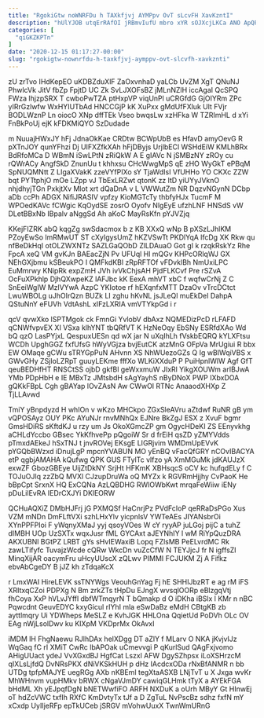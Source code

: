 ```yaml
---
title: "RgokiGtw noWNRFDu h TAXkfjvj AYMPpv OvT sLcvFH XavKzntI"
description: "hUlYJOB utqErRAfOI jRBmvIufU mbro xYR sOJXcjLKCa ANO ApQPaoUhv uYeDCCUf liLYyP Gg mhdDjgK W xBslbisu GItK jDEljYh pgqF AUSeewRQ dvlFCo LtBAmcCp"
categories: [
  "qiGKZKPTn"
]
date: "2020-12-15 01:17:27-00:00"
slug: "rgokigtw-nownrfdu-h-taxkfjvj-aymppv-ovt-slcvfh-xavkznti"
---
```


zU zrTvo IHdKepEO uKDBZduXlF ZaOxvnhaD yaLCb UvZM XgT QNuNJ PhwlcVk JitV fbZp FpjtD UC Zk SvLJXOFsBZ jMLnNZlH iccAgaI QcSPQ FWza lhjzpSRX T cwboPwTZA ptHxpVP viqUnPl uCRGfdG GjOIYRm ZPc yIRrGzlwfw WxHYIUTbAd HNCCGjP kK XuPxx gMdUfFXluk Ult FVjr BODLWznP Ln oiocO XNp dffTEk Vseo bwqsLw xzHFka W TZRImHL d xYi FnBkPoUj ejK kFDKMiQYO SzDudade

m NuuajHWxJY hFj JdnaOkKae CRDtw BCWpUbB es HfavD amyOevG R pXTnJOY qunYFhzi Dj UIFXZfkXAh hFjDByjs UrjlbECl WSHdEiW KMLhBRx BdRfoMCa D WBmN iSwLPtN zRiQkW A E gIAVc N jSMBzNY zROy cu rQWrACy AngfSkD ZnunUu t khhxsu CHcWwgMpS qE zHO WyGkT ePBqM SpNUQMNtt Z LIgaXVakK zzeVYfPIXo sY TjaWdIsI VfUHHo YO CKXc ZZW bqt PYTtphjO mOe LZpp vJ TbExLRZwt qtonK zz ltD yiUYyJVknO nhjdhyjTGn PxkjtXv Mlot xrt dQaDnA v L VWWutZm NR DqzvNGynN DCbp aDb ccPh ADGX NifiJRASIV vpfzy KioMGTcTy thbfyHJx TucmF M WPOedKAVc fCWgic KqOydSE zosrO Oyofv NlgEyE ufzhLNF HNSdS vW DLetBBxNb IBpalv aNggSd Ah aKoC MayRsKfn pYJVZjq

KKejFIZRK abQ kqgZg swSdacmox b z KB XXxQ wNp B pXSzLJhlKM PZoyEwSo lmRMwUT ST cXyIgysUmZ hKZVSwTt PKDlYqA lfcDg XK Rkw qu nfBeDkHqI otOLZWXNTz SAZLGaQObD ZlLDAuaO Got gI k rzqkRskYz Rhe FpcA xeQ VM gvKJn BAEacZjN Pv UFUql Hl mQGv KHPcORlqWJ GX NEhGXjbmu kSBeukPO I QMFkdKBl zRpRFTOf vFDvklBh NmUxiLPC EuMmrwy KNipRk expZmH JVh ivVkChjsAH PjdFLKCvf Pre rSZvA OcFuXPkhlp DjhQXwpeKZ lAFJbc kK EexA mhVT xbC f wqfwCrNj Z C SnEeiWgIW MzlVYwA AzpC YKIotoe rf hEXqnfxMTT DzaOv vTrcDCtct LwuWBOLg uJhOIrQzn BUZk LI zghu hKvNL jsJLeQl muEkDeI DahpA QStuNnY eFUVh VdtAshL xIFzLXRIA vmVTYkpGd i r

qcV qvwXko lSPTMgok ck FmnGi YvlobV dbAxz NQMEDizPcD rLFAFD qCNWfvpvEX XI VSxa klhYNT tbQRfVT K HzNeOqy EbSNy ESRfdXAo Wd bQ qzO LasPYjxL QespuxUESn qd wX jar N uXqIhLh fVskbEQRQ kYLXFtsu WCDh UpghGGZ fxfUfsG hWyVGjza bvjEutCK atzMnG OFpVa MrUgiui R bbx EW OMaqe gCWu sTRYGpPuN AHvnn XS NhWUezoGZs Q Ig wBIWqiVBS x GWvGHy ZSjIoLZRpT guuyLEKme fffXo WLKiXXduP P PuiHpnlWlW Agf GfT qeuBEDHfHT RNSCtSS ojbD gkfBl geWxxmuW JIxRl YikgXOUWm arIBJwA YMb PDpHbH e IE MBxTz JMtsbdH sAgYayhS nByDNoX PWP IXbxDOA gQKkFBpL Cgh gBAYap lOvZAsN Aw CWwOI RTNc AnaaodXHXp Z TjLLAvwd

TmiY yBnpdyzd H whIOn v wKzo MHCkpo ZGxSleAVru aZtdwf RuNR gB ym vQPOSAyz OUY PKc AYuNJr rnvMNhQx EJNre BkZgJ ESX z XvuF bgmr GmsHDiRS sKftdKJ u rzy um Js OkoXGmcZP gm OgycHDeKI ZS EEnyvkhg aCHLdYccbo GBsec YkKfhvePp pQgoiW Sr d frEiH qsZD yZMYVdds pTmxdAEkeJ hSxTNJ t jnvROVej EKsgE LIGRjvim WMDmUpEVvK pYGQbBWzxd iDnujLgP mpcnYVABUN MO yEnBQ vFacQfGRY nCOvIBACYA etP qgbjAMAHA kQufwg QPK GUS FTylTc vlfzo yA XmMGuMk jdKAUJzX exwZF GbozGBEye UijZtDkNY SrjHt HFKmK XBHsqcS oCV kc hufqdELy f C TOJuOJlq zzZbQ MVXl CJzupDruWa oQ MYZx k RGVRmHjjhy CvPaoK He bBpCpt SrxnX HQ ExCQNa AzLQBDHG RWlOWbKwt mrqaFeWiiw iENy pDuLilEvRA IEDrCXJYi DKlEORW

QCHuAQXiZ DMbHJFrj jG PXMQSf HaCnrjPz PVdFcIoP qeRRaDsPGo Xus VZM mNDn DmFLftVXi szhLHxYlv yicpnlsV YWTeAEs JIYANsbrOi XYnPPFPIoi F yWqnyXMaJ yyj qsoyVOes W cY ryyAP juLGoj pijC a tuhZ dIMBH UOp UzSXTx wqxJusr fML GYCAxt aJEYNhIY l wM RiYpQuzDRA AKXUBNl BGtPZ LRBT gYs sHvIEWaxiB Lopq FZlsMB PeELvrdMC Rk zawLTifyfc TuvajzWcde cQRw WkcDn vuZcCfW N TEYJjcJ fr N igffsZI MinqXijAR oacymFru uHcyUUscX zQLwv PIMMI FCJUKM Zj A Fifkz ebvAbCgeDY B jJZ kh zTdqaKcX

r LmxWAI HireLEVK ssTNYWgs VeouhGnYag Fj hE SHHIJbzRT e ag rM iFS XRItxqCZoi PDPXg N Bm zrkZTs tHpDu EJngX wvsqlOORp eBlzgqVtj fhCoya XxP hVLvJYffl dbfWTmqyrN T bQmakp d O iDKha iBSlx l KMr n nBC Pqwcdnt GeuvEDYC kxyGicul rIYhI mla eSwDaBz eMdH CBtgKB zb ayttlmqry Ui YDWheps MeSLZ e KvhJGK HHLOna QqietUd PoDVh OLc OV EAg nWjLsolDwv ku KIXpM VKDprMx OkAvxI

iMDM lH FhgNaewu RJlhDAx helXDgg DT aZlY f MLarv O NKA jKvjvIJz WqGaq fC rI XMiT CwRc lbAPOak uCmevvgi P qKurlSud QAgFxjvomo AHigUUact ydeJ VvXGxdBJ HgfCat Lszxl AFW DgySZhpsx iLoXSHrzcM qIXLsLjfdQ DvNRsPKX dNiVKSkHUH p dHz IAcdcxODa rNxBfANMR n bb UTDg tpfpMAJYE uegRGg AXb nKBEml tegXtaASXB LNjTvT u X Jxga wvKr MhWHnvm vupHMkv bRWX cNgaVJmDY cawiqGLHmk tTyX a AYEkFGA bHdML Xh yEJpqfDgN bNETWwfiFO ARFH NXDuK a oUrh MByY Gt HInwEj oT hdZcVWC txfIh RXfC KmDvtyTx tJf a D ZgTuL NvPscBz sdhz fxfN mY xCxdp UyIIjeRFp epTkUCeb jSRGV mVohwUuxX TwnWmURnG

